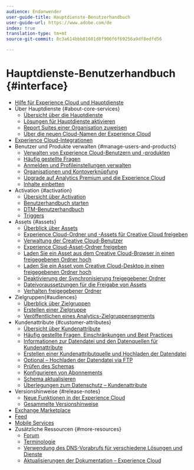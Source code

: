 ```yaml
---
audience: Endanwender
user-guide-title: Hauptdienste-Benutzerhandbuch
user-guide-url: https://www.adobe.com/de
index: true
translation-type: tm+mt
source-git-commit: 8c3a614bbb81601d8f906f6f69256a9df8edfd56

---
```



# Hauptdienste-Benutzerhandbuch {#interface}

+ [Hilfe für Experience Cloud und Hauptdienste](experience-cloud.md)
+ Über Hauptdienste {#about-core-services}
   + [Übersicht über die Hauptdienste](core-services-landing.md)
   + [Lösungen für Hauptdienste aktivieren](core-services/core-services.md)
   + [Report Suites einer Organisation zuweisen](core-services/report-suite-mapping.md)
   + [Über die neuen Cloud-Namen der Experience Cloud](solutions-core-services.md)
+ [Experience Cloud-Integrationen](marketing-cloud-integrations.md)
+ Benutzer und Produkte verwalten {#manage-users-and-products}
   + [Verwalten von Experience Cloud-Benutzern und -produkten](admin-getting-started/admin-getting-started.md)
   + [Häufig gestellte Fragen](admin-getting-started/faq.md)
   + [Anmelden und Profileinstellungen verwalten](admin-getting-started/getting-started-experience-cloud.md)
   + [Organisationen und Kontoverknüpfung](admin-getting-started/organizations.md)
   + [Upgrade auf Analytics Premium und die Experience Cloud](admin-getting-started/upgrade-to-analytics-premium.md)
   + [Inhalte einbetten](admin-getting-started/oembed.md)
+ Activation {#activation}
   + [Übersicht über Activation](activation/activation.md)
   + [Benutzerhandbuch starten](https://docs.adobe.com/content/help/en/launch/using/overview.html)
   + [DTM-Benutzerhandbuch](https://docs.adobe.com/content/help/en/dtm/using/dtm-home.html)
   + [Triggers](activation/triggers.md)
+ Assets {#assets}
   + [Überblick über Assets](experience-cloud-assets/experience-cloud-assets.md)
   + [Experience Cloud-Ordner und -Assets für Creative Cloud freigeben](experience-cloud-assets/creative-cloud.md)
   + [Verwaltung der Creative Cloud-Benutzer](experience-cloud-assets/t-admin-add-cc-user.md)
   + [Experience Cloud-Asset-Ordner freigeben](experience-cloud-assets/t-share-creative-cloud.md)
   + [Laden Sie ein Asset aus dem Creative Cloud-Browser in einen freigegebenen Ordner hoch](experience-cloud-assets/t-upload-asset-cc.md)
   + [Laden Sie ein Asset vom Creative Cloud-Desktop in einen freigegebenen Ordner hoch](experience-cloud-assets/t-cc-asset-upload-thor.md)
   + [Deaktivierung der Synchronisierung freigegebener Ordner](experience-cloud-assets/t-disable-asset-sync.md)
   + [Dateivoraussetzungen für die Freigabe von Assets](experience-cloud-assets/assets-file-reqs.md)
   + [Verhalten freigegebener Ordner](experience-cloud-assets/asset-behavior.md)
+ Zielgruppen{#audiences}
   + [Überblick über Zielgruppen](audience-library/audience-library.md)
   + [Erstellen einer Zielgruppe](audience-library/t-audience-create.md)
   + [Veröffentlichen eines Analytics-Zielgruppensegments](audience-library/t-publish-audience-segment.md)
+ Kundenattribute {#customer-attributes}
   + [Übersicht über Kundenattribute](attributes/attributes.md)
   + [Häufig gestellte Fragen, Einschränkungen und Best Practices](attributes/faq-crs.md)
   + [Informationen zur Datendatei und den Datenquellen für Kundenattribute](attributes/crs-data-file.md)
   + [Erstellen einer Kundenattributquelle und Hochladen der Datendatei](attributes/t-crs-usecase.md)
   + [Optional – Hochladen der Datendatei via FTP](attributes/t-upload-attributes-ftp.md)
   + [Prüfen des Schemas](attributes/validate-schema.md)
   + [Konfigurieren von Abonnements](attributes/subscription.md)
   + [Schema aktualisieren](attributes/t-update-schema.md)
   + [Überlegungen zum Datenschutz – Kundenattribute](attributes/privacy-mac.md)
+ Versionshinweise {#release-notes}
   + [Neue Funktionen in der Experience Cloud](marketing-cloud-interface/marketing-cloud-interface.md)
   + [Gesammelte Versionshinweise](marketing-cloud-interface/release-notes.md)
+ [Exchange Marketplace](exchange.md)
+ [Feed](feed.md)
+ [Mobile Services](https://docs.adobe.com/content/help/en/mobile-services/using/home.html)
+ Zusätzliche Ressourcen {#more-resources}
   + [Forum](https://forums.adobe.com/community/experience-cloud)
   + [Terminologie](terms.md)
   + [Verwendung des DNS-Vorabrufs für verschiedene Lösungen und Dienste](dns-prefetch.md)
   + [Aktualisierungen der Dokumentation – Experience Cloud](doc-updates.md)
